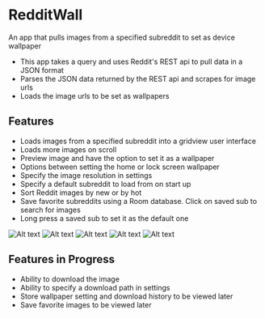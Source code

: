 # RedditWall
An app that pulls images from a specified subreddit to set as device wallpaper
- This app takes a query and uses Reddit's REST api to pull data in a JSON format
- Parses the JSON data returned by the REST api and scrapes for image urls
- Loads the image urls to be set as wallpapers

## Features
- Loads images from a specified subreddit into a gridview user interface
- Loads more images on scroll
- Preview image and have the option to set it as a wallpaper
- Options between setting the home or lock screen wallpaper
- Specify the image resolution in settings
- Specify a default subreddit to load from on start up
- Sort Reddit images by new or by hot
- Save favorite subreddits using a Room database. Click on saved sub to search for images
- Long press a saved sub to set it as the default one

![Alt text](https://github.com/meh430/RedditWall/blob/master/screens/home.png "Screen")
![Alt text](https://github.com/meh430/RedditWall/blob/master/screens/preview.png "Screen")
![Alt text](https://github.com/meh430/RedditWall/blob/master/screens/select.png "Screen")
![Alt text](https://github.com/meh430/RedditWall/blob/master/screens/saved.png "Screen")
![Alt text](https://github.com/meh430/RedditWall/blob/master/screens/setting.png "Screen")

## Features in Progress
- Ability to download the image
- Ability to specify a download path in settings
- Store wallpaper setting and download history to be viewed later
- Save favorite images to be viewed later
